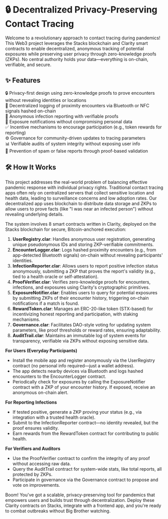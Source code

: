 # 🔒 Decentralized Privacy-Preserving Contact Tracing

Welcome to a revolutionary approach to contact tracing during pandemics! This Web3 project leverages the Stacks blockchain and Clarity smart contracts to enable decentralized, anonymous tracking of potential exposures while preserving user privacy through zero-knowledge proofs (ZKPs). No central authority holds your data—everything is on-chain, verifiable, and secure.

## ✨ Features

🔒 Privacy-first design using zero-knowledge proofs to prove encounters without revealing identities or locations  
📡 Decentralized logging of proximity encounters via Bluetooth or NFC signals hashed on-chain  
🚨 Anonymous infection reporting with verifiable proofs  
🔔 Exposure notifications without compromising personal data  
✅ Incentive mechanisms to encourage participation (e.g., token rewards for reporting)  
⚙️ Governance for community-driven updates to tracing parameters  
📊 Verifiable audits of system integrity without exposing user info  
🚫 Prevention of spam or false reports through proof-based validation  

## 🛠 How It Works

This project addresses the real-world problem of balancing effective pandemic response with individual privacy rights. Traditional contact tracing apps often rely on centralized servers that collect sensitive location and health data, leading to surveillance concerns and low adoption rates. Our decentralized app uses blockchain to distribute data storage and ZKPs to allow users to prove facts (like "I was near an infected person") without revealing underlying details.

The system involves 8 smart contracts written in Clarity, deployed on the Stacks blockchain for secure, Bitcoin-anchored execution:

1. **UserRegistry.clar**: Handles anonymous user registration, generating unique pseudonymous IDs and storing ZKP-verifiable commitments.
2. **EncounterLogger.clar**: Logs hashed proximity encounters (e.g., from app-detected Bluetooth signals) on-chain without revealing participants' identities.
3. **InfectionReporter.clar**: Allows users to report positive infection status anonymously, submitting a ZKP that proves the report's validity (e.g., tied to a health oracle or self-attestation).
4. **ProofVerifier.clar**: Verifies zero-knowledge proofs for encounters, infections, and exposures using Clarity's cryptographic primitives.
5. **ExposureNotifier.clar**: Enables users to query for potential exposures by submitting ZKPs of their encounter history, triggering on-chain notifications if a match is found.
6. **RewardToken.clar**: Manages an ERC-20-like token (STX-based) for incentivizing honest reporting and participation, with staking mechanisms.
7. **Governance.clar**: Facilitates DAO-style voting for updating system parameters, like proof thresholds or reward rates, ensuring adaptability.
8. **AuditTrail.clar**: Maintains an immutable log of system events for transparency, verifiable via ZKPs without exposing sensitive data.

**For Users (Everyday Participants)**

- Install the mobile app and register anonymously via the UserRegistry contract (no personal info required—just a wallet address).
- The app detects nearby devices via Bluetooth and logs hashed encounters to the EncounterLogger contract.
- Periodically check for exposures by calling the ExposureNotifier contract with a ZKP of your encounter history. If exposed, receive an anonymous on-chain alert.

**For Reporting Infections**

- If tested positive, generate a ZKP proving your status (e.g., via integration with a trusted health oracle).
- Submit to the InfectionReporter contract—no identity revealed, but the proof ensures validity.
- Earn rewards from the RewardToken contract for contributing to public health.

**For Verifiers and Auditors**

- Use the ProofVerifier contract to confirm the integrity of any proof without accessing raw data.
- Query the AuditTrail contract for system-wide stats, like total reports, all protected by ZKPs.
- Participate in governance via the Governance contract to propose and vote on improvements.

Boom! You've got a scalable, privacy-preserving tool for pandemics that empowers users and builds trust through decentralization. Deploy these Clarity contracts on Stacks, integrate with a frontend app, and you're ready to combat outbreaks without Big Brother watching.